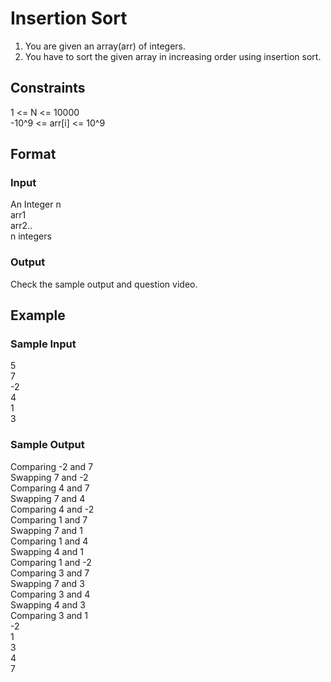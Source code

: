 # Insertion Sort

1. You are given an array(arr) of integers.
2. You have to sort the given array in increasing order using insertion sort.

## Constraints
1 <= N <= 10000  
-10^9 <= arr[i] <= 10^9

## Format
### Input
An Integer n   
arr1  
arr2..  
n integers  

### Output
Check the sample output and question video.

## Example
### Sample Input

5  
7  
-2   
4   
1   
3  

### Sample Output
Comparing -2 and 7  
Swapping 7 and -2  
Comparing 4 and 7  
Swapping 7 and 4  
Comparing 4 and -2  
Comparing 1 and 7  
Swapping 7 and 1  
Comparing 1 and 4  
Swapping 4 and 1  
Comparing 1 and -2  
Comparing 3 and 7  
Swapping 7 and 3  
Comparing 3 and 4  
Swapping 4 and 3  
Comparing 3 and 1  
-2  
1  
3  
4  
7  
